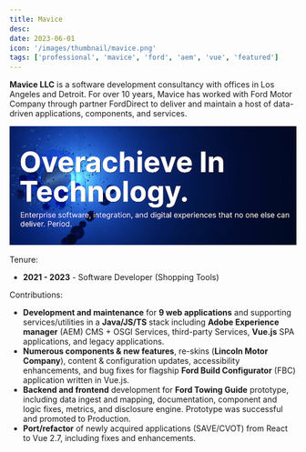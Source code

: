 ```yaml
---
title: Mavice
desc: 
date: 2023-06-01
icon: '/images/thumbnail/mavice.png'
tags: ['professional', 'mavice', 'ford', 'aem', 'vue', 'featured']
---
```


__Mavice LLC__ is a software development consultancy with offices in Los Angeles and Detroit. For over 10 years, Mavice has worked with Ford Motor Company through partner FordDirect to deliver and maintain a host of data-driven applications, components, and services.

<a href="https://mavice.com/">
<img src="/images/work/mavice/mavice-overachieve.png" alt="todo" style="margin: 0 auto">
</a>

Tenure:
- __2021 - 2023__ - Software Developer (Shopping Tools)<br />

Contributions:
- __Development and maintenance__ for __9 web applications__ and supporting services/utilities in a __Java/JS/TS__ stack including __Adobe Experience manager__ (AEM) CMS + OSGI Services, third-party Services, __Vue.js__ SPA applications, and legacy applications.
- __Numerous components & new features__, re-skins (__Lincoln Motor Company__), content & configuration updates, accessibility enhancements, and bug fixes for flagship __Ford Build Configurator__ (FBC) application written in Vue.js.
- __Backend and frontend__ development for __Ford Towing Guide__ prototype, including data ingest and mapping, documentation, component and logic fixes, metrics, and disclosure engine. Prototype was successful and promoted to Production.
- __Port/refactor__ of newly acquired applications (SAVE/CVOT) from React to Vue 2.7, including fixes and enhancements.


